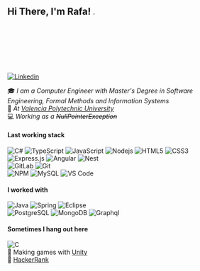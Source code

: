 <h2> Hi There, I'm Rafa!  <img src="https://media.giphy.com/media/hvRJCLFzcasrR4ia7z/giphy.gif" width="3%"></h2>   

[![Linkedin](https://img.shields.io/badge/-LinkedIn-blue?style=flat&logo=Linkedin&logoColor=white&link=https://es.linkedin.com/in/boralbgra/)](https://www.linkedin.com/in/rafa-esparza-387486114/)&nbsp;

:mortar_board: *I am a Computer Engineer with Master's Degree in Software Engineering, Formal Methods and Information Systems*   
:pushpin: *At [Valencia Polytechnic University](http://www.upv.es)*   
:computer: *Working as a ~~NullPointerException~~*  

#### Last working stack
![C#](https://img.shields.io/badge/-C_sharp-black?style=flat-square&logo=c#)
![TypeScript](https://img.shields.io/badge/-TypeScript-black?style=flat-square&logo=typeScript)
![JavaScript](https://img.shields.io/badge/-JavaScript-black?style=flat-square&logo=javascript)
![Nodejs](https://img.shields.io/badge/-Nodejs-black?style=flat-square&logo=Node.js)
![HTML5](https://img.shields.io/badge/-HTML5-black?style=flat-square&logo=html5&logoColor=white)
![CSS3](https://img.shields.io/badge/-CSS3-black?style=flat-square&logo=css3)   
![Express.js](https://img.shields.io/badge/-Express-black?style=flat-square&logo=express)
![Angular](https://img.shields.io/badge/-Angular-black?style=flat-square&logo=angular)
![Nest](https://img.shields.io/badge/-Nestjs-black?style=flat-square&logo=Nest.js)   
![GitLab](https://img.shields.io/badge/-GitLab-black?style=flat-square&logo=gitlab)
![Git](https://img.shields.io/badge/-Git-black?style=flat-square&logo=git)     
![NPM](https://img.shields.io/badge/-NPM-black?style=flat-square&logo=npm)
![MySQL](https://img.shields.io/badge/-MySQL-black?style=flat-square&logo=mysql)
![VS Code](https://img.shields.io/badge/-VS_Code-black?style=flat-square&logo=visualstudiocode)

#### I worked with
![Java](https://img.shields.io/badge/-Java-black?style=flat-square&logo=java)
![Spring](https://img.shields.io/badge/-Spring-black?style=flat-square&logo=spring)
![Eclipse](https://img.shields.io/badge/-Eclipse-black?style=flat-square&logo=eclipse)   
![PostgreSQL](https://img.shields.io/badge/-PostgreSQL-black?style=flat-square&logo=postgresql)
![MongoDB](https://img.shields.io/badge/-Mongodb-black?style=flat-square&logo=mongodb)
![Graphql](https://img.shields.io/badge/-Graphql-black?style=flat-square&logo=graphql)

#### Sometimes I hang out here
![C](https://img.shields.io/badge/-c++-black?logo=c%2B%2B&style=social)   
:small_red_triangle_down: Making games with [Unity](https://learn.unity.com/u/5eab2260edbc2a0020dfdf94?tab=profile)   
:small_red_triangle: [HackerRank](https://www.hackerrank.com/fytta)       
